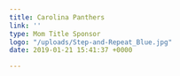 ```yaml
---
title: Carolina Panthers
link: ''
type: Mom Title Sponsor
logo: "/uploads/Step-and-Repeat_Blue.jpg"
date: 2019-01-21 15:41:37 +0000

---
```

